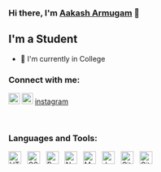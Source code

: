 ### Hi there, I'm [Aakash Armugam][website] 👋

## I'm a Student 
- 🏫 I'm currently in College
  
### Connect with me:

[<img  target="_blank" alt="https://aakash8302-dev.github.io/" width="22px" src="https://image.flaticon.com/icons/png/512/616/616450.png" />][website]
[<img target="_blank" alt="LinkedIn" width="22px" src="https://image.flaticon.com/icons/png/512/174/174857.png" >][linkedin]
[instagram]

<br />

### Languages and Tools: 
<p float="left">
<img alt="HTML" width="25px" src="https://image.flaticon.com/icons/png/512/1051/1051277.png"> &nbsp;  
<img alt="CSS" width="25px" src="https://image.flaticon.com/icons/png/512/732/732190.png"> &nbsp;  
<img alt="React" width="25px" src="https://image.flaticon.com/icons/png/512/1126/1126012.png"> &nbsp;  
<img alt="Nodejs" width="25px" src="https://cdn.icon-icons.com/icons2/2415/PNG/512/nodejs_original_logo_icon_146411.png"> &nbsp;  
<img alt="MongoDb" width="25px" src="https://cdn.icon-icons.com/icons2/2415/PNG/512/mongodb_original_wordmark_logo_icon_146425.png"> &nbsp;  
<img alt="Javascript" width="25px" src="https://cdn.icon-icons.com/icons2/2415/PNG/512/javascript_original_logo_icon_146455.png"> &nbsp;  
<img alt="Git" width="25px" src="https://cdn.icon-icons.com/icons2/2107/PNG/512/file_type_git_icon_130581.png"> &nbsp;  
<img alt="Git" width="25px" src="https://upload.wikimedia.org/wikipedia/commons/thumb/2/2d/Visual_Studio_Code_1.18_icon.svg/1200px-Visual_Studio_Code_1.18_icon.svg.png"> &nbsp;  
</p>

[website]: https://aakash8302-dev.github.io/
[linkedin]: https://www.linkedin.com/in/aakash-arumugam-1626971b4
[instagram]: https://www.instagram.com/aakash.arumugam/
[codingatlas]: https://www.instagram.com/coding.atlas/
